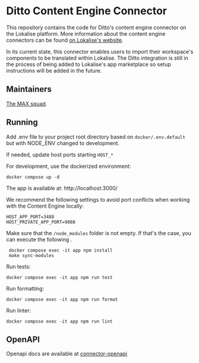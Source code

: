 # Ditto Content Engine Connector

This repository contains the code for Ditto's content engine connector on the Lokalise platform. More information about the content engine connectors can be found [on Lokalise's website](https://developers.lokalise.com/docs/lokalise-engines#content-engine).

In its current state, this connector enables users to import their workspace's components to be translated within Lokalise. The Ditto integration is still in the process of being added to Lokalise's app marketplace so setup instructions will be added in the future.

## Maintainers
 [The MAX squad](https://lokalise.atlassian.net/wiki/spaces/PDE/pages/2501345749/MAX+Squad+-+Marketing+Persona+Experience).

## Running

Add .env file to your project root directory based on `docker/.env.default` but with NODE_ENV changed to development.

If needed, update host ports starting `HOST_*`

For development, use the dockerized environment:

`docker compose up -d`

The app is available at: http://localhost:3000/

We recommend the following settings to avoid port conflicts when working with the Content Engine locally:

```
HOST_APP_PORT=3488
HOST_PRIVATE_APP_PORT=9088
```

Make sure that the `/node_modules` folder is not empty.
If that's the case, you can execute the following .

```
 docker compose exec -it app npm install
 make sync-modules
```

Run tests:

`docker compose exec -it app npm run test`

Run formatting:

`docker compose exec -it app npm run format`

Run linter:

`docker compose exec -it app npm run lint`

## OpenAPI

Openapi docs are available at [connector-openapi](https://github.com/lokalise/connector-openapi/blob/master/postman/schemas/schema.yaml)
